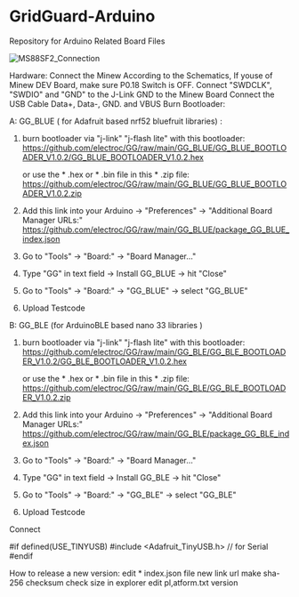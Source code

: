 # GridGuard-Arduino
Repository for Arduino Related Board Files

![MS88SF2_Connection](https://user-images.githubusercontent.com/5615745/166158934-ee59da17-a70f-4897-83b6-04f91b2ad024.JPG)

Hardware:
Connect the Minew According to the Schematics, If youse of Minew DEV Board, make sure P0.18 Switch is OFF.
Connect "SWDCLK", "SWDIO" and "GND" to the J-Link GND to the Minew Board
Connect the USB Cable Data+, Data-, GND. and VBUS
Burn Bootloader:

 A: GG_BLUE ( for Adafruit based nrf52 bluefruit libraries) :
 
 
  1. burn bootloader via "j-link" "j-flash lite" with this bootloader:
     https://github.com/electroc/GG/raw/main/GG_BLUE/GG_BLUE_BOOTLOADER_V1.0.2/GG_BLUE_BOOTLOADER_V1.0.2.hex
  
     or use the * .hex or * .bin file in this * .zip file:
     https://github.com/electroc/GG/raw/main/GG_BLUE/GG_BLUE_BOOTLOADER_V1.0.2.zip
  

  2. Add this link into your Arduino -> "Preferences" -> "Additional Board Manager URLs:"
     https://github.com/electroc/GG/raw/main/GG_BLUE/package_GG_BLUE_index.json

  3. Go to "Tools" -> "Board:" -> "Board Manager..."
  4. Type "GG" in text field -> Install GG_BLUE -> hit "Close"
  5. Go to "Tools" -> "Board:" -> "GG_BLUE" -> select "GG_BLUE"
  6. Upload Testcode
    


B: GG_BLE (for ArduinoBLE based nano 33 libraries )

  1. burn bootloader via "j-link" "j-flash lite" with this bootloader:
     https://github.com/electroc/GG/raw/main/GG_BLE/GG_BLE_BOOTLOADER_V1.0.2/GG_BLE_BOOTLOADER_V1.0.2.hex
  
     or use the * .hex or * .bin file in this * .zip file:
     https://github.com/electroc/GG/raw/main/GG_BLE/GG_BLE_BOOTLOADER_V1.0.2.zip
  

  2. Add this link into your Arduino -> "Preferences" -> "Additional Board Manager URLs:"
     https://github.com/electroc/GG/raw/main/GG_BLE/package_GG_BLE_index.json

  3. Go to "Tools" -> "Board:" -> "Board Manager..."
  4. Type "GG" in text field -> Install GG_BLE -> hit "Close"
  5. Go to "Tools" -> "Board:" -> "GG_BLE" -> select "GG_BLE"
  6. Upload Testcode




Connect

#if defined(USE_TINYUSB)
#include <Adafruit_TinyUSB.h> // for Serial
#endif


How to release a new version:
edit * index.json file
new link url
make sha-256 checksum
check size in explorer
edit pl,atform.txt version
